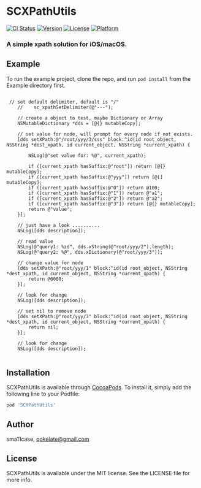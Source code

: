 # SCXPathUtils

[![CI Status](https://img.shields.io/travis/sma11case/SCXPathUtils.svg?style=flat)](https://travis-ci.org/sma11case/SCXPathUtils)
[![Version](https://img.shields.io/cocoapods/v/SCXPathUtils.svg?style=flat)](https://cocoapods.org/pods/SCXPathUtils)
[![License](https://img.shields.io/cocoapods/l/SCXPathUtils.svg?style=flat)](https://cocoapods.org/pods/SCXPathUtils)
[![Platform](https://img.shields.io/cocoapods/p/SCXPathUtils.svg?style=flat)](https://cocoapods.org/pods/SCXPathUtils)

### A simple xpath solution for iOS/macOS.

## Example

To run the example project, clone the repo, and run `pod install` from the Example directory first.

```

 // set default delimiter, default is "/"
    //    sc_xpathSetDelimiter(@"---");
    
    // create a object to test, maybe Dictionary or Array
    NSMutableDictionary *dds = [@{} mutableCopy];
    
    // set value for node, will prompt for every node if not exists.
    [dds setXPath:@"/root/yyy/3/sss" block:^id(id root_object, NSString *dest_xpath, id current_object, NSString *current_xpath) {
        
        NSLog(@"set value for: %@", current_xpath);
        
        if ([current_xpath hasSuffix:@"root"]) return [@{} mutableCopy];
        if ([current_xpath hasSuffix:@"yyy"]) return [@[] mutableCopy];
        if ([current_xpath hasSuffix:@"0"]) return @100;
        if ([current_xpath hasSuffix:@"1"]) return @"a1";
        if ([current_xpath hasSuffix:@"2"]) return @"a2";
        if ([current_xpath hasSuffix:@"3"]) return [@{} mutableCopy];
        return @"value";
    }];
    
    // just have a look ..........
    NSLog([dds description]);
    
    // read value
    NSLog(@"query1: %zd", dds.xString(@"root/yyy/2").length);
    NSLog(@"query2: %@", dds.xDictionary(@"root/yyy/3"));
    
    // change value for node
    [dds setXPath:@"root/yyy/1" block:^id(id root_object, NSString *dest_xpath, id current_object, NSString *current_xpath) {
        return @6000;
    }];
    
    // look for change
    NSLog([dds description]);
    
    // set nil to remove node
    [dds setXPath:@"root/yyy/3" block:^id(id root_object, NSString *dest_xpath, id current_object, NSString *current_xpath) {
        return nil;
    }];
    
    // look for change
    NSLog([dds description]);
    

```

## Installation

SCXPathUtils is available through [CocoaPods](https://cocoapods.org). To install
it, simply add the following line to your Podfile:

```ruby
pod 'SCXPathUtils'
```

## Author

sma11case, qokelate@gmail.com

## License

SCXPathUtils is available under the MIT license. See the LICENSE file for more info.
